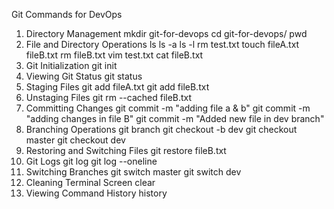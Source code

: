 Git Commands for DevOps
1. Directory Management
mkdir git-for-devops
cd git-for-devops/
pwd
2. File and Directory Operations
ls
ls -a
ls -l
rm test.txt
touch fileA.txt fileB.txt
rm fileB.txt
vim test.txt
cat fileB.txt
3. Git Initialization
git init
4. Viewing Git Status
git status
5. Staging Files
git add fileA.txt
git add fileB.txt
6. Unstaging Files
git rm --cached fileB.txt
7. Committing Changes
git commit -m "adding file a & b"
git commit -m "adding changes in file B"
git commit -m "Added new file in dev branch"
8. Branching Operations
git branch
git checkout -b dev
git checkout master
git checkout dev
9. Restoring and Switching Files
git restore fileB.txt
10. Git Logs
git log
git log --oneline
11. Switching Branches
git switch master
git switch dev
12. Cleaning Terminal Screen
clear
13. Viewing Command History
history
